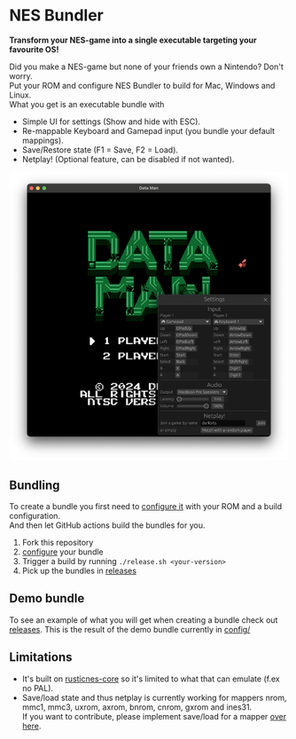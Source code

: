 # NES Bundler

**Transform your NES-game into a single executable targeting your favourite OS!**

Did you make a NES-game but none of your friends own a Nintendo? Don't worry.  
Put your ROM and configure NES Bundler to build for Mac, Windows and Linux.  
What you get is an executable bundle with
* Simple UI for settings (Show and hide with ESC).
* Re-mappable Keyboard and Gamepad input (you bundle your default mappings).
* Save/Restore state (F1 = Save, F2 = Load).
* Netplay! (Optional feature, can be disabled if not wanted).

<p align="center">
  <img src="https://github.com/tedsteen/nes-bundler/blob/master/screenshot.png?raw=true" alt="Super Mario!"/>
</p>

## Bundling

To create a bundle you first need to [configure it](config/README.md) with your ROM and a build configuration.  
And then let GitHub actions build the bundles for you.  
1. Fork this repository
2. [configure](config/README.md) your bundle
3. Trigger a build by running `./release.sh <your-version>`
4. Pick up the bundles in [releases](releases/)

## Demo bundle

To see an example of what you will get when creating a bundle check out [releases](https://github.com/tedsteen/nes-bundler/releases). This is the result of the demo bundle currently in [config/](config/)

## Limitations

* It's built on [rusticnes-core](https://github.com/zeta0134/rusticnes-core) so it's limited to what that can emulate (f.ex no PAL).
* Save/load state and thus netplay is currently working for mappers nrom, mmc1, mmc3, uxrom, axrom, bnrom, cnrom, gxrom and ines31.  
  If you want to contribute, please implement save/load for a mapper [over here](https://github.com/tedsteen/rusticnes-core-for-nes-bundler/blob/master/src/mmc/mapper.rs#L43-L45).